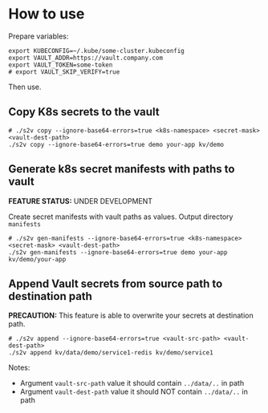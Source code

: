 # How to use

Prepare variables:

```shell
export KUBECONFIG=~/.kube/some-cluster.kubeconfig
export VAULT_ADDR=https://vault.company.com
export VAULT_TOKEN=some-token
# export VAULT_SKIP_VERIFY=true
```

Then use.

## Copy K8s secrets to the vault

```shell
# ./s2v copy --ignore-base64-errors=true <k8s-namespace> <secret-mask> <vault-dest-path>
./s2v copy --ignore-base64-errors=true demo your-app kv/demo
```

## Generate k8s secret manifests with paths to vault

**FEATURE STATUS:** UNDER DEVELOPMENT

Create secret manifests with vault paths as values. Output directory `manifests`

```shell
# ./s2v gen-manifests --ignore-base64-errors=true <k8s-namespace> <secret-mask> <vault-dest-path>
./s2v gen-manifests --ignore-base64-errors=true demo your-app kv/demo/your-app
```

## Append Vault secrets from source path to destination path

**PRECAUTION:** This feature is able to overwrite your secrets at destination path.

```shell
# ./s2v append --ignore-base64-errors=true <vault-src-path> <vault-dest-path>
./s2v append kv/data/demo/service1-redis kv/demo/service1
```

Notes:
- Argument `vault-src-path` value it should contain `../data/..` in path
- Argument `vault-dest-path` value it should NOT contain `../data/..` in path